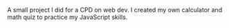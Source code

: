 A small project I did for a CPD on web dev. I created my own calculator and math quiz to practice my JavaScript skills.
